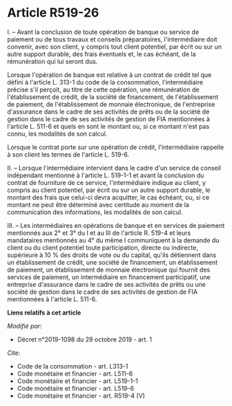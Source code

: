 # Article R519-26

I. – Avant la conclusion de toute opération de banque ou service de paiement ou de tous travaux et conseils préparatoires,
l'intermédiaire doit convenir, avec son client, y compris tout client potentiel, par écrit ou sur un autre support durable,
des frais éventuels et, le cas échéant, de la rémunération qui lui seront dus. 

Lorsque l'opération de banque est relative à un contrat de crédit tel que défini à l'article L. 313-1 du code de la
consommation, l'intermédiaire précise s'il perçoit, au titre de cette opération, une rémunération de l'établissement de
crédit, de la société de financement, de l'établissement de paiement, de l'établissement de monnaie électronique, de
l'entreprise d'assurance dans le cadre de ses activités de prêts ou de la société de gestion dans le cadre de ses activités
de gestion de FIA mentionnées à l'article L. 511-6 et quels en sont le montant ou, si ce montant n'est pas connu, les
modalités de son calcul. 

Lorsque le contrat porte sur une opération de crédit, l'intermédiaire rappelle à son client les termes de l'article L.
519-6. 

II. – Lorsque l'intermédiaire intervient dans le cadre d'un service de conseil indépendant mentionné à l'article L. 519-1-1
et avant la conclusion du contrat de fourniture de ce service, l'intermédiaire indique au client, y compris au client
potentiel, par écrit ou sur un autre support durable, le montant des frais que celui-ci devra acquitter, le cas échéant, ou,
si ce montant ne peut être déterminé avec certitude au moment de la communication des informations, les modalités de son
calcul. 

III. – Les intermédiaires en opérations de banque et en services de paiement mentionnés aux 2° et 3° du I et au III de
l'article R. 519-4 et leurs mandataires mentionnés au 4° du même I communiquent à la demande du client ou du client potentiel
toute participation, directe ou indirecte, supérieure à 10 % des droits de vote ou du capital, qu'ils détiennent dans un
établissement de crédit, une société de financement, un établissement de paiement, un établissement de monnaie électronique
qui fournit des services de paiement, un intermédiaire en financement participatif, une entreprise d'assurance dans le cadre
de ses activités de prêts ou une société de gestion dans le cadre de ses activités de gestion de FIA mentionnées à l'article
L. 511-6.

**Liens relatifs à cet article**

_Modifié par_:

  - Décret n°2019-1098 du 29 octobre 2019 - art. 1

_Cite_:

  - Code de la consommation - art. L313-1
  - Code monétaire et financier - art. L511-6
  - Code monétaire et financier - art. L519-1-1
  - Code monétaire et financier - art. L519-6
  - Code monétaire et financier - art. R519-4 (V)
